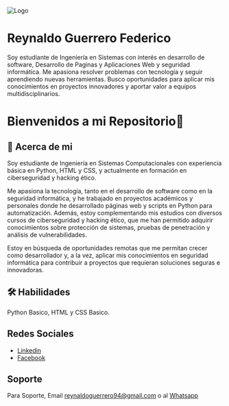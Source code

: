 
![Logo](https://www.ualn.edu.ni/wp-content/uploads/2023/03/COMPUTACION.png)


# Reynaldo Guerrero Federico

Soy estudiante de Ingeniería en Sistemas con interés en desarrollo de software, Desarrollo de Paginas y Aplicaciones Web y seguridad informática. Me apasiona resolver problemas con tecnología y seguir aprendiendo nuevas herramientas. Busco oportunidades para aplicar mis conocimientos en proyectos innovadores y aportar valor a equipos multidisciplinarios.


# Bienvenidos a mi Repositorio👋


## 🚀 Acerca de mi 
Soy estudiante de Ingeniería en Sistemas Computacionales con experiencia básica en Python, HTML y CSS, y actualmente en formación en ciberseguridad y hacking ético.

Me apasiona la tecnología, tanto en el desarrollo de software como en la seguridad informática, y he trabajado en proyectos académicos y personales donde he desarrollado páginas web y scripts en Python para automatización. Además, estoy complementando mis estudios con diversos cursos de ciberseguridad y hacking ético, que me han permitido adquirir conocimientos sobre protección de sistemas, pruebas de penetración y análisis de vulnerabilidades.

Estoy en búsqueda de oportunidades remotas que me permitan crecer como desarrollador y, a la vez, aplicar mis conocimientos en seguridad informática para contribuir a proyectos que requieran soluciones seguras e innovadoras.


## 🛠 Habilidades
Python Basico, HTML y CSS Basico.


## Redes Sociales

 - [Linkedin](https://www.linkedin.com/in/reynaldo-guerrero-federico-6675851ba)
 - [Facebook](https://www.facebook.com/profile.php?id=100067391201250)



## Soporte

Para Soporte, Email reynaldoguerrero94@gmail.com o al [Whatsapp](https://wa.me/+18096760200?text=Saludos%20vengo%20desde%20Github%20y%20solicito%20soporte)

